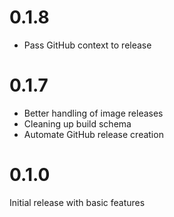 # 0.1.8

- Pass GitHub context to release

# 0.1.7

- Better handling of image releases
- Cleaning up build schema
- Automate GitHub release creation

# 0.1.0

Initial release with basic features
